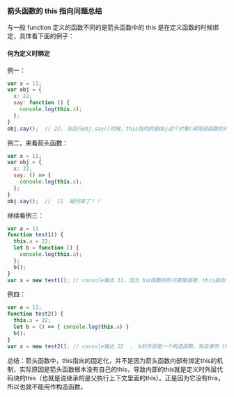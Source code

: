 ### 箭头函数的 this 指向问题总结
与一般 function 定义的函数不同的是箭头函数中的 this 是在定义函数的时候绑定，具体看下面的例子：

#### 何为定义时绑定
例一：
```js
var x = 11;
var obj = {
  x: 22,
  say: function () {
    console.log(this.x);
  };
}
obj.say();  // 22, 当运行obj.say()时候，this指向的是obj这个对象(调用该函数的对象)
```
例二，来看箭头函数：
```js
var x = 11;
var obj = {
  x: 22,
  say: () => {
    console.log(this.x);
  };
}
obj.say();  //  11  疑问来了！！
```
继续看例三：
```js
var a = 11
function test1() {
  this.a = 22;
  let b = function () {
    console.log(this.a);
  };
  b();
}
var x = new test1(); // console输出 11，因为 b以函数的形式直接调用，this指向 window
```
例四：
```js
var a = 11;
function test2() {
  this.a = 22;
  let b = () => { console.log(this.a) }
  b();
}
var x = new test2(); // console输出 22  ， b的外层是一个构造函数，有自身的 this 
```
总结：箭头函数中，this指向的固定化，并不是因为箭头函数内部有绑定this的机制，实际原因是箭头函数根本没有自己的this，导致内部的this就是定义时外层代码块的this（也就是说继承的是父执行上下文里面的this）。正是因为它没有this，所以也就不能用作构造函数。
